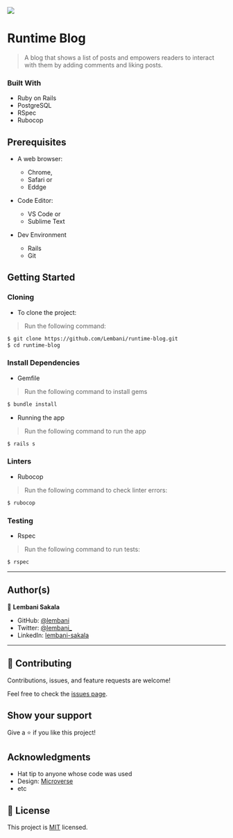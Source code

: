 ![](https://img.shields.io/badge/Microverse-blueviolet)

# Runtime Blog

> A blog that shows a list of posts and empowers readers to interact with them by adding comments and liking posts.

### Built With

- Ruby on Rails
- PostgreSQL
- RSpec
- Rubocop

## Prerequisites

- A web browser:
  - Chrome,
  - Safari or
  - Eddge

- Code Editor:
  - VS Code or
  - Sublime Text

- Dev Environment
  - Rails
  - Git

## Getting Started

### Cloning

- To clone the project:

> Run the following command:

```bash
$ git clone https://github.com/Lembani/runtime-blog.git
$ cd runtime-blog
```

### Install Dependencies

- Gemfile

> Run the following command to install gems

```bash
$ bundle install
```

- Running the app

> Run the following command to run the app

```bash
$ rails s
```

### Linters

- Rubocop

> Run the following command to check linter errors:

```bash
$ rubocop
```

### Testing

- Rspec

> Run the following command to run tests:

```bash
$ rspec
```
<hr>

## Author(s)

👤 **Lembani Sakala**

- GitHub: [@lembani](https://github.com/lembani)
- Twitter: [@lembani_](https://twitter.com/lembani_)
- LinkedIn: [lembani-sakala](https://linkedin.com/in/lembani-sakala)

<hr>

## 🤝 Contributing

Contributions, issues, and feature requests are welcome!

Feel free to check the [issues page](../../issues/).

## Show your support

Give a ⭐️ if you like this project!

## Acknowledgments

- Hat tip to anyone whose code was used
- Design: [Microverse]()
- etc

## 📝 License

This project is [MIT](./MIT.md) licensed.
